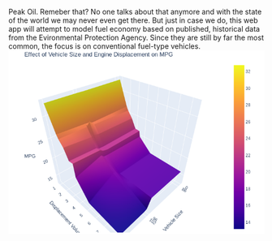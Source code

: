Peak Oil. Remeber that? No one talks about that anymore and with the state of the world we may never even get there. But just in case we do, this web app will attempt to model fuel economy based on published, historical
data from the Evironmental Protection Agency. Since they are still by far the most common, the focus is on conventional fuel-type vehicles.
![](assets/PDP_3D.png)